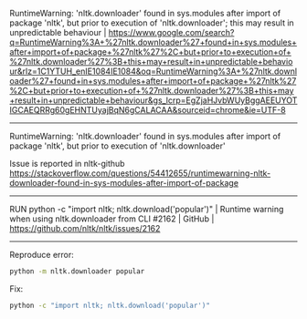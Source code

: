 RuntimeWarning: 'nltk.downloader' found in sys.modules after import of package 'nltk', but prior to execution of 'nltk.downloader'; this may result in unpredictable behaviour | https://www.google.com/search?q=RuntimeWarning%3A+%27nltk.downloader%27+found+in+sys.modules+after+import+of+package+%27nltk%27%2C+but+prior+to+execution+of+%27nltk.downloader%27%3B+this+may+result+in+unpredictable+behaviour&rlz=1C1YTUH_enIE1084IE1084&oq=RuntimeWarning%3A+%27nltk.downloader%27+found+in+sys.modules+after+import+of+package+%27nltk%27%2C+but+prior+to+execution+of+%27nltk.downloader%27%3B+this+may+result+in+unpredictable+behaviour&gs_lcrp=EgZjaHJvbWUyBggAEEUYOTIGCAEQRRg60gEHNTUyajBqN6gCALACAA&sourceid=chrome&ie=UTF-8

____

RuntimeWarning: 'nltk.downloader' found in sys.modules after import of package 'nltk', but prior to execution of 'nltk.downloader'

Issue is reported in nltk-github
https://stackoverflow.com/questions/54412655/runtimewarning-nltk-downloader-found-in-sys-modules-after-import-of-package

____

RUN python -c "import nltk; nltk.download('popular')" | Runtime warning when using nltk.downloader from CLI #2162 | GitHub | https://github.com/nltk/nltk/issues/2162

____

Reproduce error:

```bash
python -m nltk.downloader popular
```

Fix:

```bash
python -c "import nltk; nltk.download('popular')"
```